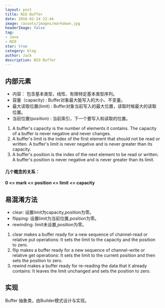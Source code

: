 ```yaml
---
layout: post
title: NIO Buffer
date: 2016-02-24 22:44
image: /assets/images/markdown.jpg
headerImage: false
tag:
- Java
- NIO
star: true
category: blog
author: Jack
description: NIO Buffer
---
```


## 内部元素
* 内容： 包含基本类型，线性、有限特定基本类型序列。
* 容量（capacity) : Buffer对象最大能写入的大小、不变量。
* 最大读取位置(limit) : Buffer对象当前写入的最大位置，读取时候最大的读取位置。
* 当前位置(position) : 当前索引，下一个要写入和读取的位置。

1. A buffer's capacity is the number of elements it contains. The capacity of a buffer is never negative and never changes.
2. A buffer's limit is the index of the first element that should not be read or written. A buffer's limit is never negative and is never greater than its capacity.
3. A buffer's position is the index of the next element to be read or written. A buffer's position is never negative and is never greater than its limit.


#### 几个概念的关系：
**0 <= mark <= position <= limit <= capacity**

## 易混淆方法
* clear: 设置limit为capacity,position为零。
* flipping: 设置limit为当前位置,position为零。
* rewinding: limit未设置,position为零。

1. clear makes a buffer ready for a new sequence of channel-read or relative put operations: It sets the limit to the capacity and the position to zero.
2. flip makes a buffer ready for a new sequence of channel-write or relative get operations: It sets the limit to the current position and then sets the position to zero.
3. rewind makes a buffer ready for re-reading the data that it already contains: It leaves the limit unchanged and sets the position to zero.

## 实现
Buffer 抽象类，由Builder模式设计与实现。

